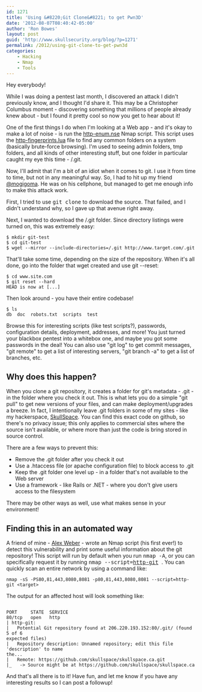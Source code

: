 ```yaml
---
id: 1271
title: 'Using &#8220;Git Clone&#8221; to get Pwn3D'
date: '2012-08-07T08:40:42-05:00'
author: 'Ron Bowes'
layout: post
guid: 'http://www.skullsecurity.org/blog/?p=1271'
permalink: /2012/using-git-clone-to-get-pwn3d
categories:
    - Hacking
    - Nmap
    - Tools
---
```


Hey everybody!

While I was doing a pentest last month, I discovered an attack I didn't previously know, and I thought I'd share it. This may be a Christopher Columbus moment - discovering something that millions of people already knew about - but I found it pretty cool so now you get to hear about it!

One of the first things I do when I'm looking at a Web app - and it's okay to make a lot of noise - is run the [http-enum.nse](http://www.nmap.org/svn/scripts/http-enum.nse) Nmap script. This script uses the [http-fingerprints.lua](http://nmap.org/svn/nselib/data/http-fingerprints.lua) file to find any common folders on a system (basically brute-force browsing). I'm used to seeing admin folders, tmp folders, and all kinds of other interesting stuff, but one folder in particular caught my eye this time - /.git.  
  
Now, I'll admit that I'm a bit of an idiot when it comes to git. I use it from time to time, but not in any meaningful way. So, I had to hit up my friend [@mogigoma](http://www.twitter.com/mogigoma). He was on his cellphone, but managed to get me enough info to make this attack work.

First, I tried to use <tt>git clone</tt> to download the source. That failed, and I didn't understand why, so I gave up that avenue right away.

Next, I wanted to download the /.git folder. Since directory listings were turned on, this was extremely easy:

```
$ mkdir git-test
$ cd git-test
$ wget --mirror --include-directories=/.git http://www.target.com/.git
```

That'll take some time, depending on the size of the repository. When it's all done, go into the folder that wget created and use git --reset:

```
$ cd www.site.com
$ git reset --hard
HEAD is now at [...]
```

Then look around - you have their entire codebase!

```
$ ls
db  doc  robots.txt  scripts  test
```

Browse this for interesting scripts (like test scripts?), passwords, configuration details, deployment, addresses, and more! You just turned your blackbox pentest into a whitebox one, and maybe you got some passwords in the deal! You can also use "git log" to get commit messages, "git remote" to get a list of interesting servers, "git branch -a" to get a list of branches, etc.

## Why does this happen?

When you clone a git repository, it creates a folder for git's metadata - .git - in the folder where you check it out. This is what lets you do a simple "git pull" to get new versions of your files, and can make deployment/upgrades a breeze. In fact, I intentionally leave .git folders in some of my sites - like my hackerspace, [SkullSpace](http://skullspace.ca/.git/). You can find this exact code on github, so there's no privacy issue; this only applies to commercial sites where the source isn't available, or where more than just the code is bring stored in source control.

There are a few ways to prevent this:

- Remove the .git folder after you check it out
- Use a .htaccess file (or apache configuration file) to block access to .git
- Keep the .git folder one level up - in a folder that's not available to the Web server
- Use a framework - like Rails or .NET - where you don't give users access to the filesystem

There may be other ways as well, use what makes sense in your environment!

## Finding this in an automated way

A friend of mine - [Alex Weber](https://www.twitter.com/AlexWebr) - wrote an Nmap script (his first ever!) to detect this vulnerability and print some useful information about the git repository! This script will run by default when you run <tt>nmap -A</tt>, or you can specifically request it by running <tt>nmap --script=[http-git](http://www.nmap.org/svn/scripts/http-git.nse) <target></tt>. You can quickly scan an entire network by using a command like:

```
nmap -sS -PS80,81,443,8080,8081 -p80,81,443,8080,8081 --script=http-git <target>
```

The output for an affected host will look something like:

```

PORT     STATE  SERVICE
80/tcp   open   http
| http-git: 
|   Potential Git repository found at 206.220.193.152:80/.git/ (found 5 of 6
expected files)
|   Repository description: Unnamed repository; edit this file 'description' to name 
the...
|   Remote: https://github.com/skullspace/skullspace.ca.git
|_   -> Source might be at https://github.com/skullspace/skullspace.ca
```

And that's all there is to it! Have fun, and let me know if you have any interesting results so I can post a followup!